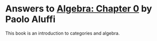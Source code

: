 # Answers to [Algebra: Chapter 0](https://www.amazon.com/Algebra-Chapter-Graduate-Studies-Mathematics/dp/0821847813/ref=cm_cr_arp_d_product_top?ie=UTF8) by Paolo Aluffi

This book is an introduction to categories and algebra.
